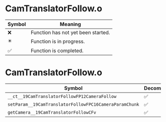 # CamTranslatorFollow.o
| Symbol | Meaning 
| ------------- | ------------- 
| :x: | Function has not yet been started. 
| :eight_pointed_black_star: | Function is in progress. 
| :white_check_mark: | Function is completed. 


# CamTranslatorFollow.o
| Symbol | Decompiled? |
| ------------- | ------------- |
| `__ct__19CamTranslatorFollowFP12CameraFollow` | :white_check_mark: |
| `setParam__19CamTranslatorFollowFPC16CameraParamChunk` | :white_check_mark: |
| `getCamera__19CamTranslatorFollowCFv` | :white_check_mark: |
